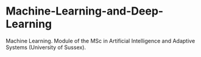 # Machine-Learning-and-Deep-Learning
Machine Learning. Module of the MSc in Artificial Intelligence and Adaptive Systems (University of Sussex).
